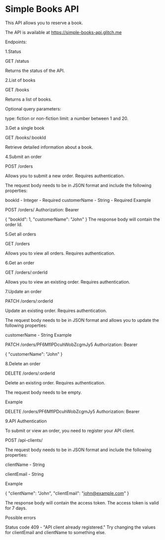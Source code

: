 # Simple Books API

This API allows you to reserve a book.

The API is available at https://simple-books-api.glitch.me

Endpoints:

1.Status

GET /status

Returns the status of the API.



2.List of books

GET /books

Returns a list of books.

Optional query parameters:

type: fiction or non-fiction
limit: a number between 1 and 20.


3.Get a single book

GET /books/:bookId

Retrieve detailed information about a book.


4.Submit an order

POST /orders

Allows you to submit a new order. Requires authentication.

The request body needs to be in JSON format and include the following properties:

bookId - Integer - Required
customerName - String - Required
Example

POST /orders/
Authorization: Bearer <YOUR TOKEN>

{
  "bookId": 1,
  "customerName": "John"
}
The response body will contain the order Id.



5.Get all orders

GET /orders

Allows you to view all orders. Requires authentication.



6.Get an order

GET /orders/:orderId

Allows you to view an existing order. Requires authentication.



7.Update an order

PATCH /orders/:orderId

Update an existing order. Requires authentication.

The request body needs to be in JSON format and allows you to update the following properties:

customerName - String
Example

PATCH /orders/PF6MflPDcuhWobZcgmJy5
Authorization: Bearer <YOUR TOKEN>

{
  "customerName": "John"
}



8.Delete an order

DELETE /orders/:orderId

Delete an existing order. Requires authentication.

The request body needs to be empty.

Example

DELETE /orders/PF6MflPDcuhWobZcgmJy5
Authorization: Bearer <YOUR TOKEN>




9.API Authentication

To submit or view an order, you need to register your API client.

POST /api-clients/

The request body needs to be in JSON format and include the following properties:

clientName - String

clientEmail - String

Example

{
   "clientName": "John",
   "clientEmail": "john@example.com"
}

The response body will contain the access token. The access token is valid for 7 days.

Possible errors

Status code 409 - "API client already registered." Try changing the values for clientEmail and clientName to something else.
